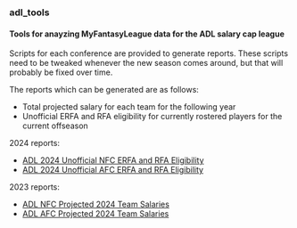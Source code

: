 ### adl_tools
#### Tools for anayzing MyFantasyLeague data for the ADL salary cap league

Scripts for each conference are provided to generate reports. These scripts need to be tweaked whenever the new season comes around, but that will probably be fixed over time.

The reports which can be generated are as follows:

* Total projected salary for each team for the following year
* Unofficial ERFA and RFA eligibility for currently rostered players for the current offseason

2024 reports:
* [ADL 2024 Unofficial NFC ERFA and RFA Eligibility](https://rpubs.com/metabagel/adl_2024_nfc_rfa_elig)
* [ADL 2024 Unofficial AFC ERFA and RFA Eligibility](https://rpubs.com/metabagel/adl_2024_afc_rfa_elig)

2023 reports:

* [ADL NFC Projected 2024 Team Salaries](https://rpubs.com/metabagel/adl_nfc_sal_2024_jul)
* [ADL AFC Projected 2024 Team Salaries](https://rpubs.com/metabagel/adl_afc_sal_2024_jul)
